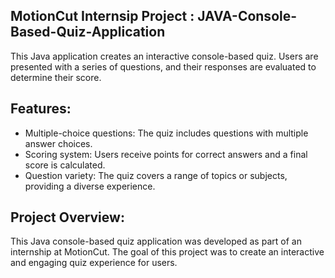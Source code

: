 ## MotionCut Internsip Project : JAVA-Console-Based-Quiz-Application

This Java application creates an interactive console-based quiz. Users are presented with a series of questions, and their responses are evaluated to determine their score.

## Features:

- Multiple-choice questions: The quiz includes questions with multiple answer choices.
- Scoring system: Users receive points for correct answers and a final score is calculated.
- Question variety: The quiz covers a range of topics or subjects, providing a diverse experience.

## Project Overview:

This Java console-based quiz application was developed as part of an internship at MotionCut. The goal of this project was to create an interactive and engaging quiz experience for users.
